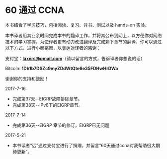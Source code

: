 60 通过 CCNA
=======

本书结合了学习技巧，包括阅读、复习、背书、测试以及 hands-on 实验。

本书译者用其业余时间完成本书的翻译工作，并将其公布到网上，以方便你对网络技术的学习掌握，为使译者更有动力改进翻译及完成剩下章节的翻译，你可以通过以下方式，进行小额捐赠，以表达对译者的感谢：

支付宝：**laxers@gmail.com**（请以留言的方式，告诉译者你想说的话）

Bitcoin: **1Dh1b7DSZc9myZDdWtQte6e35FDHwHrDWa**

谢谢你的支持和鼓励！

2017-7-16

- 完成第37天--EIGRP故障排除章节。
- 完成第38天--IPv6下的EIGRP章节。

2017-7-14

- 完成第36天--EIGRP 章节的修订，EIGRP已无问题

2017-5-21

- 本书读者“远”通过支付宝进行了捐赠，并留言“60天通过ccna对我帮助很大期待更新”。
